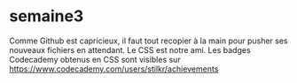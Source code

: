 # semaine3

Comme Github est capricieux, il faut tout recopier à la main pour pusher ses nouveaux fichiers en attendant.
Le CSS est notre ami. Les badges Codecademy obtenus en CSS sont visibles sur https://www.codecademy.com/users/stilkr/achievements
